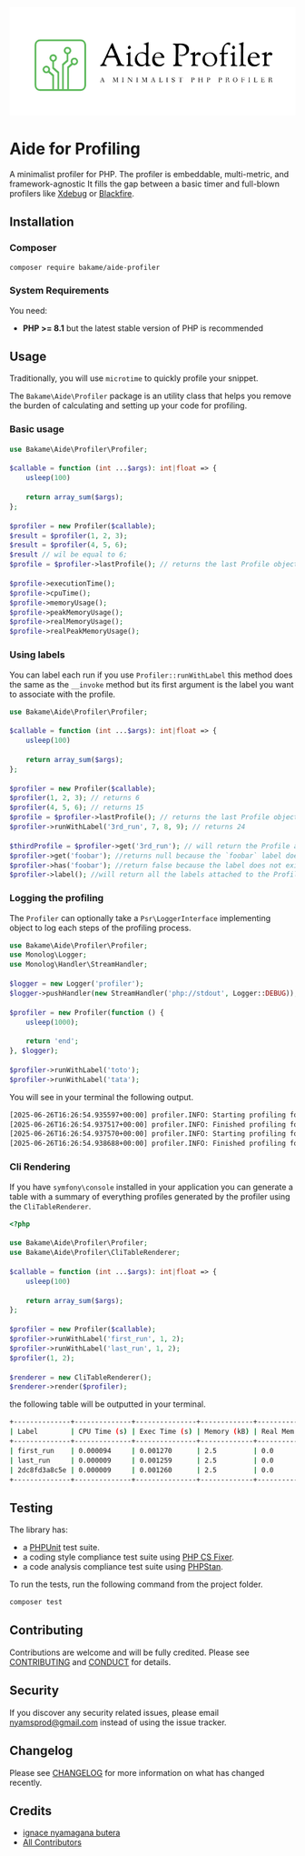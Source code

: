 ![Aide-profiler](.github/logo.png?raw=true)

# Aide for Profiling

A minimalist profiler for PHP. The profiler is embeddable, multi-metric, and framework-agnostic 
It fills the gap between a basic timer and full-blown profilers like [Xdebug](https://xdebug.org/) or [Blackfire](https://www.blackfire.io/).

## Installation

### Composer

~~~
composer require bakame/aide-profiler
~~~

### System Requirements

You need:

- **PHP >= 8.1** but the latest stable version of PHP is recommended

## Usage

Traditionally, you will use `microtime` to quickly profile your snippet.

The `Bakame\Aide\Profiler` package is an utility class that helps you remove
the burden of calculating and setting up your code for profiling.

### Basic usage

```php
use Bakame\Aide\Profiler\Profiler;

$callable = function (int ...$args): int|float => {
    usleep(100)
    
    return array_sum($args);
}; 

$profiler = new Profiler($callable);
$result = $profiler(1, 2, 3);
$result = $profiler(4, 5, 6);
$result // wil be equal to 6;
$profile = $profiler->lastProfile(); // returns the last Profile object from the last call

$profile->executionTime();
$profile->cpuTime(); 
$profile->memoryUsage();
$profile->peakMemoryUsage();
$profile->realMemoryUsage();
$profile->realPeakMemoryUsage();
````

### Using labels

You can label each run if you use `Profiler::runWithLabel` this method does the same as the `__invoke` method but
its first argument is the label you want to associate with the profile.

```php
use Bakame\Aide\Profiler\Profiler;

$callable = function (int ...$args): int|float => {
    usleep(100)
    
    return array_sum($args);
}; 

$profiler = new Profiler($callable);
$profiler(1, 2, 3); // returns 6
$profiler(4, 5, 6); // returns 15
$profile = $profiler->lastProfile(); // returns the last Profile object from the last call
$profiler->runWithLabel('3rd_run', 7, 8, 9); // returns 24

$thirdProfile = $profiler->get('3rd_run'); // will return the Profile associated to the label
$profiler->get('foobar'); //returns null because the `foobar` label does not exist
$profiler->has('foobar'); //return false because the label does not exist
$profiler->label(); //will return all the labels attached to the Profiler
````

### Logging the profiling

The `Profiler` can optionally take a `Psr\LoggerInterface` implementing object to log each steps
of the profiling process.

```php
use Bakame\Aide\Profiler\Profiler;
use Monolog\Logger;
use Monolog\Handler\StreamHandler;

$logger = new Logger('profiler');
$logger->pushHandler(new StreamHandler('php://stdout', Logger::DEBUG));

$profiler = new Profiler(function () {
    usleep(1000);

    return 'end';
}, $logger);

$profiler->runWithLabel('toto');
$profiler->runWithLabel('tata');
```

You will see in your terminal the following output.

```bash 
[2025-06-26T16:26:54.935597+00:00] profiler.INFO: Starting profiling for label: toto [] []
[2025-06-26T16:26:54.937517+00:00] profiler.INFO: Finished profiling for label: toto {"cpu_time":2.1e-5,"memory_usage":2536.0,"real_memory_usage":0.0,"peak_memory_usage":0.0,"real_peak_memory_usage":0.0} []
[2025-06-26T16:26:54.937570+00:00] profiler.INFO: Starting profiling for label: tata [] []
[2025-06-26T16:26:54.938688+00:00] profiler.INFO: Finished profiling for label: tata {"cpu_time":1.3000000000000001e-5,"memory_usage":2536.0,"real_memory_usage":0.0,"peak_memory_usage":0.0,"real_peak_memory
```

### Cli Rendering

If you have `symfony\console` installed in your application you can generate
a table with a summary of everything profiles generated by the profiler
using the `CliTableRenderer`.

```php
<?php

use Bakame\Aide\Profiler\Profiler;
use Bakame\Aide\Profiler\CliTableRenderer;

$callable = function (int ...$args): int|float => {
    usleep(100)
    
    return array_sum($args);
}; 

$profiler = new Profiler($callable);
$profiler->runWithLabel('first_run', 1, 2);
$profiler->runWithLabel('last_run', 1, 2);
$profiler(1, 2);

$renderer = new CliTableRenderer();
$renderer->render($profiler);
```
the following table will be outputted in your terminal.

```bash
+--------------+--------------+---------------+-------------+---------------+---------------+----------------+
| Label        | CPU Time (s) | Exec Time (s) | Memory (kB) | Real Mem (kB) | Peak Mem (kB) | Real Peak (kB) |
+--------------+--------------+---------------+-------------+---------------+---------------+----------------+
| first_run    | 0.000094     | 0.001270      | 2.5         | 0.0           | 0.0           | 0.0            |
| last_run     | 0.000009     | 0.001259      | 2.5         | 0.0           | 0.0           | 0.0            |
| 2dc8fd3a8c5e | 0.000009     | 0.001260      | 2.5         | 0.0           | 0.0           | 0.0            |
+--------------+--------------+---------------+-------------+---------------+---------------+----------------+
```

## Testing

The library has:

- a [PHPUnit](https://phpunit.de) test suite.
- a coding style compliance test suite using [PHP CS Fixer](https://cs.symfony.com/).
- a code analysis compliance test suite using [PHPStan](https://github.com/phpstan/phpstan).

To run the tests, run the following command from the project folder.

```bash
composer test
```

## Contributing

Contributions are welcome and will be fully credited. Please see [CONTRIBUTING](.github/CONTRIBUTING.md) and [CONDUCT](.github/CODE_OF_CONDUCT.md) for details.

## Security

If you discover any security related issues, please email nyamsprod@gmail.com instead of using the issue tracker.

## Changelog

Please see [CHANGELOG](CHANGELOG.md) for more information on what has changed recently.

## Credits

- [ignace nyamagana butera](https://github.com/nyamsprod)
- [All Contributors](https://github.com/bakame-php/aide/graphs/contributors)